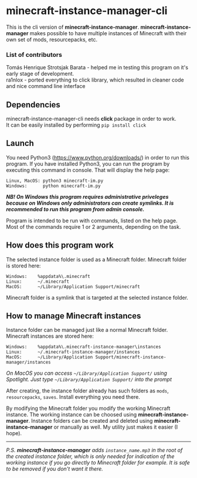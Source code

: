 # minecraft-instance-manager-cli
This is the cli version of **minecraft-instance-manager**. **minecraft-instance-manager** makes possible to have multiple instances of Minecraft with their own set of mods, resourcepacks, etc.

### List of contributors
Tomás Henrique Strotsjak Barata - helped me in testing this program on it's early stage of development.  
ra1nlox - ported everything to click library, which resulted in cleaner code and nice command line interface

## Dependencies
minecraft-instance-manager-cli needs **click** package in order to work.  
It can be easily installed by performing `pip install click`

## Launch
You need Python3 (https://www.python.org/downloads/) in order to run this program.
If you have installed Python3, you can run the program by executing this command in console. That will display the help page:

```
Linux, MacOS: python3 minecraft-im.py
Windows:      python minecraft-im.py
```

***NB! On Windows this program requires administrative priveleges because on Windows only administrators can create symlinks. It is recommended to run this program from admin console.***

Program is intended to be run with commands, listed on the help page. Most of the commands require 1 or 2 arguments, depending on the task.

## How does this program work

The selected instance folder is used as a Minecraft folder.
Minecraft folder is stored here:

```
Windows:    %appdata%\.minecraft
Linux:      ~/.minecraft
MacOS:      ~/Library/Application Support/minecraft
```

Minecraft folder is a symlink that is targeted at the selected instance folder.

## How to manage Minecraft instances
Instance folder can be managed just like a normal Minecraft folder.
Minecraft instances are stored here:

```
Windows:    %appdata%\.minecraft-instance-manager\instances
Linux:      ~/.minecraft-instance-manager/instances
MacOS:      ~/Library/Application Support/minecraft-instance-manager/instances
```
*On MacOS you can access `~/Library/Application Support/` using Spotlight. Just type `~/Library/Application Support/` into the prompt*

After creating, the instance folder already has such folders as `mods`, `resourcepacks`, `saves`.
Install everything you need there.

By modifying the Minecraft folder you modify the working Minecraft instance. The working instance can be choosed using **minecraft-instance-manager**. Instance folders can be created and deleted using **minecraft-instance-manager** or manually as well. My utility just makes it easier (I hope).

___
*P.S. **minecraft-instance-manager** adds `instance_name.mp3` in the root of the created instance folder, which is only needed for indication of the working instance if you go directly to Minecraft folder for example. It is safe to be removed if you don't want it there.*
